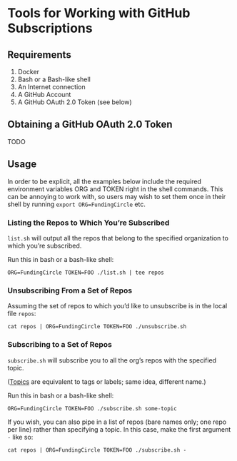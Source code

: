 # Tools for Working with GitHub Subscriptions

## Requirements

1. Docker
1. Bash or a Bash-like shell
1. An Internet connection
1. A GitHub Account
1. A GitHub OAuth 2.0 Token (see below)

## Obtaining a GitHub OAuth 2.0 Token

TODO

## Usage

In order to be explicit, all the examples below include the required environment variables ORG and
TOKEN right in the shell commands. This can be annoying to work with, so users may wish to set them
once in their shell by running `export ORG=FundingCircle` etc.

### Listing the Repos to Which You’re Subscribed

`list.sh` will output all the repos that belong to the specified organization to which you’re
subscribed.

Run this in bash or a bash-like shell:

```shell
ORG=FundingCircle TOKEN=FOO ./list.sh | tee repos
```

### Unsubscribing From a Set of Repos

Assuming the set of repos to which you’d like to unsubscribe is in the local file `repos`:

```shell
cat repos | ORG=FundingCircle TOKEN=FOO ./unsubscribe.sh
```

### Subscribing to a Set of Repos

`subscribe.sh` will subscribe you to all the org’s repos with the specified topic.

([Topics](https://help.github.com/articles/about-topics/) are equivalent to tags or labels; same
idea, different name.)

Run this in bash or a bash-like shell:

```shell
ORG=FundingCircle TOKEN=FOO ./subscribe.sh some-topic
```

If you wish, you can also pipe in a list of repos (bare names only; one repo per line) rather than
specifying a topic. In this case, make the first argument `-` like so:

```shell
cat repos | ORG=FundingCircle TOKEN=FOO ./subscribe.sh -
```
